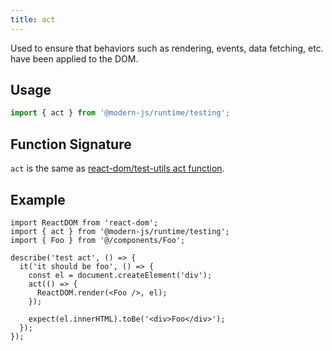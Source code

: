 ```yaml
---
title: act
---
```


Used to ensure that behaviors such as rendering, events, data fetching, etc. have been applied to the DOM.

## Usage

```ts
import { act } from '@modern-js/runtime/testing';
```

## Function Signature

`act` is the same as [react-dom/test-utils act function](https://reactjs.org/docs/testing-recipes.html#act).

## Example

```tsx
import ReactDOM from 'react-dom';
import { act } from '@modern-js/runtime/testing';
import { Foo } from '@/components/Foo';

describe('test act', () => {
  it('it should be foo', () => {
    const el = document.createElement('div');
    act(() => {
      ReactDOM.render(<Foo />, el);
    });

    expect(el.innerHTML).toBe('<div>Foo</div>');
  });
});
```
